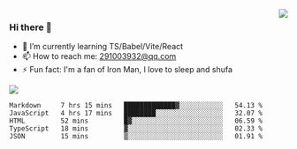 <img align='right' src='https://github-readme-stats.vercel.app/api?username=niaogege&show_icons=true&theme=radical'/>

### Hi there 👋

- 🌱 I’m currently learning TS/Babel/Vite/React
- 📫 How to reach me: 291003932@qq.com
- ⚡ Fun fact:  I'm a fan of Iron Man, I love to sleep and shufa

![](https://github-readme-stats.vercel.app/api/top-langs/?username=niaogege&layout=compact)

<!--START_SECTION:waka-->
```text
Markdown     7 hrs 15 mins   █████████████▓░░░░░░░░░░░   54.13 % 
JavaScript   4 hrs 17 mins   ████████░░░░░░░░░░░░░░░░░   32.07 % 
HTML         52 mins         █▓░░░░░░░░░░░░░░░░░░░░░░░   06.59 % 
TypeScript   18 mins         ▓░░░░░░░░░░░░░░░░░░░░░░░░   02.33 % 
JSON         15 mins         ▒░░░░░░░░░░░░░░░░░░░░░░░░   01.91 % 
```
<!--END_SECTION:waka-->

